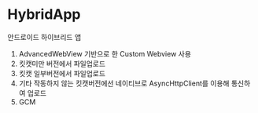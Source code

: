 # HybridApp
안드로이드 하이브리드 앱

1. AdvancedWebView 기반으로 한 Custom Webview 사용
2. 킷캣미만 버전에서 파일업로드 
3. 킷캣 일부버전에서 파일업로드 
4. 기타 작동하지 않는 킷캣버전에선 네이티브로 AsyncHttpClient를 이용해 통신하여 업로드 
5. GCM 
